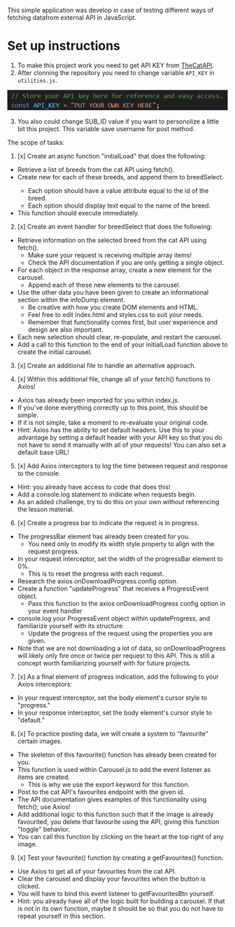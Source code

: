 This simple application was develop in case of testing different ways of fetching datafrom external API in JavaScript.

# Set up instructions

1. To make this project work you need to get API KEY from [TheCatAPI](https://thecatapi.com/). 
2. After clonning the repository you need to change variable `API_KEY` in `utilities.js`.

![API Key place](/key_place.png "Place in utilities.js")

3. You also could change SUB_ID value if you want to personolize a little bit this project. This variable save username for post method.

The scope of tasks:

1. [x] Create an async function "initialLoad" that does the following:
* Retrieve a list of breeds from the cat API using fetch().
* Create new <options> for each of these breeds, and append them to breedSelect.
    * Each option should have a value attribute equal to the id of the breed.
    * Each option should display text equal to the name of the breed.
* This function should execute immediately.

2. [x] Create an event handler for breedSelect that does the following:
* Retrieve information on the selected breed from the cat API using fetch().
    * Make sure your request is receiving multiple array items!
    * Check the API documentation if you are only getting a single object.
* For each object in the response array, create a new element for the carousel.
    * Append each of these new elements to the carousel.
* Use the other data you have been given to create an informational section within the infoDump element.
    * Be creative with how you create DOM elements and HTML.
    * Feel free to edit index.html and styles.css to suit your needs.
    * Remember that functionality comes first, but user experience and design are also important.
* Each new selection should clear, re-populate, and restart the carousel.
* Add a call to this function to the end of your initialLoad function above to create the initial carousel.

3. [x] Create an additional file to handle an alternative approach.

4. [x] Within this additional file, change all of your fetch() functions to Axios!
* Axios has already been imported for you within index.js.
* If you've done everything correctly up to this point, this should be simple.
* If it is not simple, take a moment to re-evaluate your original code.
* Hint: Axios has the ability to set default headers. Use this to your advantage by setting a default header with your API key so that you do not have to send it manually with all of your requests! You can also set a default base URL!

5. [x] Add Axios interceptors to log the time between request and response to the console.
* Hint: you already have access to code that does this!
* Add a console.log statement to indicate when requests begin.
* As an added challenge, try to do this on your own without referencing the lesson material.

6. [x] Create a progress bar to indicate the request is in progress.
* The progressBar element has already been created for you.
    * You need only to modify its width style property to align with the request progress.
* In your request interceptor, set the width of the progressBar element to 0%.
    * This is to reset the progress with each request.
* Research the axios onDownloadProgress config option.
* Create a function "updateProgress" that receives a ProgressEvent object.
    * Pass this function to the axios onDownloadProgress config option in your event handler
* console.log your ProgressEvent object within updateProgress, and familiarize yourself with its structure.
    * Update the progress of the request using the properties you are given.
* Note that we are not downloading a lot of data, so onDownloadProgress will likely only fire once or twice per request to this API. This is still a concept worth familiarizing yourself with for future projects.

7. [x] As a final element of progress indication, add the following to your Axios interceptors:
* In your request interceptor, set the body element's cursor style to "progress."
* In your response interceptor, set the body element's cursor style to "default."

8. [x] To practice posting data, we will create a system to "favourite" certain images.
* The skeleton of this favourite() function has already been created for you.
* This function is used within Carousel.js to add the event listener as items are created.
    * This is why we use the export keyword for this function.
* Post to the cat API's favourites endpoint with the given id.
* The API documentation gives examples of this functionality using fetch(); use Axios!
* Add additional logic to this function such that if the image is already favourited, you delete that favourite using the API, giving this function "toggle" behavior.
* You can call this function by clicking on the heart at the top right of any image.

9. [x] Test your favourite() function by creating a getFavourites() function.
* Use Axios to get all of your favourites from the cat API.
* Clear the carousel and display your favourites when the button is clicked.
* You will have to bind this event listener to getFavouritesBtn yourself.
* Hint: you already have all of the logic built for building a carousel. If that is not in its own function, maybe it should be so that you do not have to repeat yourself in this section.
